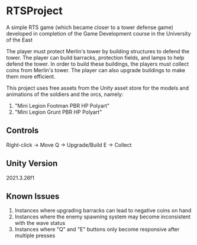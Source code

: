 # RTSProject
A simple RTS game (which became closer to a tower defense game) developed in completion of the Game Development course in the University of the East

The player must protect Merlin's tower by building structures to defend the tower. The player can build barracks, protection fields, and lamps to help defend the tower. In order to build these buildings, the players must collect coins from Merlin's tower. The player can also upgrade buildings to make them more efficient.

This project uses free assets from the Unity asset store for the models and animations of the soldiers and the orcs, namely:
1. "Mini Legion Footman PBR HP Polyart"
2. "Mini Legion Grunt PBR HP Polyart"

## Controls
Right-click -> Move
Q -> Upgrade/Build
E -> Collect

## Unity Version
2021.3.26f1

## Known Issues
1. Instances where upgrading barracks can lead to negative coins on hand
2. Instances where the enemy spawning system may become inconsistent with the wave status
3. Instances where "Q" and "E" buttons only become responsive after multiple presses
